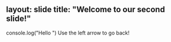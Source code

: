 
layout: slide
title: "Welcome to our second slide!"
---
console.log("Hello ")
Use the left arrow to go back!

